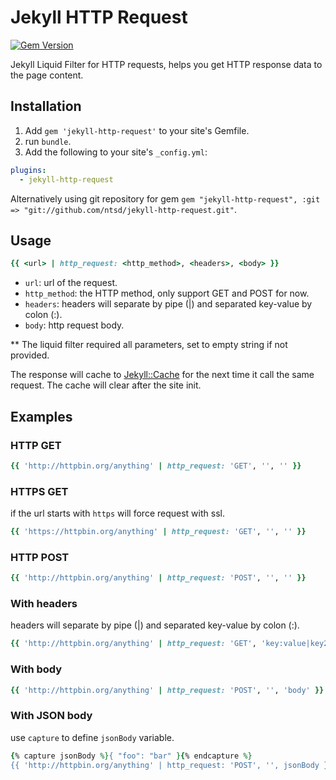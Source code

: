 # Jekyll HTTP Request

[![Gem Version](https://img.shields.io/gem/v/jekyll-http-request.svg)](https://rubygems.org/gems/jekyll-http-request)

Jekyll Liquid Filter for HTTP requests, helps you get HTTP response data to the page content.

## Installation

1. Add `gem 'jekyll-http-request'` to your site's Gemfile.
2. run `bundle`.
3. Add the following to your site's `_config.yml`:

```yaml
plugins:
  - jekyll-http-request
```

Alternatively using git repository for gem `gem "jekyll-http-request", :git => "git://github.com/ntsd/jekyll-http-request.git"`.

## Usage

```rb
{{ <url> | http_request: <http_method>, <headers>, <body> }}
```

- `url`: url of the request.
- `http_method`: the HTTP method, only support GET and POST for now.
- `headers`: headers will separate by pipe (|) and separated key-value by colon (:).
- `body`: http request body.

** The liquid filter required all parameters, set to empty string if not provided.

The response will cache to [Jekyll::Cache](https://jekyllrb.com/tutorials/cache-api/) for the next time it call the same request. The cache will clear after the site init.

## Examples

### HTTP GET

```rb
{{ 'http://httpbin.org/anything' | http_request: 'GET', '', '' }}
```

### HTTPS GET

if the url starts with `https` will force request with ssl.

```rb
{{ 'https://httpbin.org/anything' | http_request: 'GET', '', '' }}
```

### HTTP POST

```rb
{{ 'http://httpbin.org/anything' | http_request: 'POST', '', '' }}
```

### With headers

headers will separate by pipe (|) and separated key-value by colon (:).

```rb
{{ 'http://httpbin.org/anything' | http_request: 'GET', 'key:value|key2:value2', '' }}
```

### With body

```rb
{{ 'http://httpbin.org/anything' | http_request: 'POST', '', 'body' }}
```

### With JSON body

use `capture` to define `jsonBody` variable.

```rb
{% capture jsonBody %}{ "foo": "bar" }{% endcapture %}
{{ 'http://httpbin.org/anything' | http_request: 'POST', '', jsonBody }}
```
